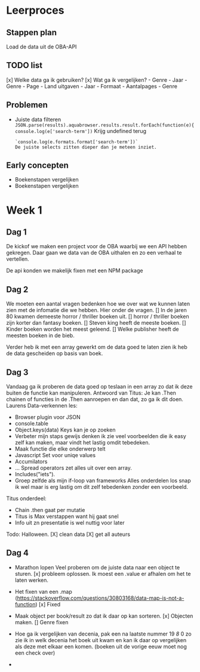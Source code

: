 # Leerproces

## Stappen plan

 Load de data uit de OBA-API

## TODO list

[x] Welke data ga ik gebruiken?
[x] Wat ga ik vergelijken?
    \- Genre - Jaar
    \- Genre - Page
    \- Land uitgaven - Jaar
    \- Formaat - Aantalpages - Genre

## Problemen

-   Juiste data filteren
    `JSON.parse(results).aquabrowser.results.result.forEach(function(e){
        console.log(e['search-term'])`
        Krijg undefined terug

        `console.log(e.formats.format['search-term'])`
        De juiste selects zitten dieper dan je meteen inziet.

## Early concepten

-   Boekenstapen vergelijken
-   Boekenstapen vergelijken

# Week 1

## Dag 1

De kickof we maken een project voor de OBA waarbij we een API hebben gekregen. Daar gaan we data van de OBA uithalen en zo een verhaal te vertellen.

De api konden we makelijk fixen met een NPM package

## Dag 2

We moeten een aantal vragen bedenken hoe we over wat we kunnen laten zien met de infomatie die we hebben.
Hier onder de vragen.
\[] In de jaren 80 kwamen demeeste horror / thriller boeken uit.
\[] horror / thriller boeken zijn korter dan fantasy boeken.
\[] Steven king heeft de meeste boeken.
\[] Kinder boeken worden het meest geleend.
\[] Welke publisher heeft de meesten boeken in de bieb.

Verder heb ik met een array gewerkt om de data goed te laten zien ik heb de data gescheiden op basis van boek.

## Dag 3

Vandaag ga ik proberen de data goed op teslaan in een array zo dat ik deze buiten de functie kan manipuleren.
Antwoord van Titus: Je kan .Then chainen of functies in de .Then aanroepen en dan dat, zo ga ik dit doen.
Laurens Data-verkennen les:

-   Browser plugin voor JSON
-   console.table
-   Object.keys(data) Keys kan je op zoeken
-   Verbeter mijn staps gewijs denken ik zie veel voorbeelden die ik easy zelf kan maken, maar vindt het lastig omdit tebedeken.
-   Maak functie die elke onderwerp telt
-   Javascript Set voor uniqe values
-   Accumilators
-   ... Spread operators zet alles uit over een array.
-   Includes("iets").
-   Groep zelfde als mijn if-loop van frameworks
    Alles onderdelen los snap ik wel maar is erg lastig om dit zelf tebedenken zonder een voorbeeld.

Titus onderdeel:

-   Chain .then gaat per mutatie
-   Titus is Max verstappen want hij gaat snel
-   Info uit zn presentatie is wel nuttig voor later

Todo: Halloween.
[X] clean data
[X] get all auteurs

## Dag 4

-   Marathon lopen
    Veel proberen om de juiste data naar een object te sturen.
    [x] probleem oplossen.
    Ik moest een .value er afhalen om het te laten werken.

-   Het fixen van een .map (https://stackoverflow.com/questions/30803168/data-map-is-not-a-function)
    [x] Fixed

-   Maak object per book/result zo dat ik daar op kan sorteren.
    [x] Objecten maken.
    [] Genre fixen

-   Hoe ga ik vergelijken van decenia, pak een na laatste nummer 19 *8* 0 zo zie ik in welk decenia het boek uit kwam en kan ik daar op vergelijken als deze met elkaar een komen.
(boeken uit de vorige eeuw moet nog een check over)

- 
